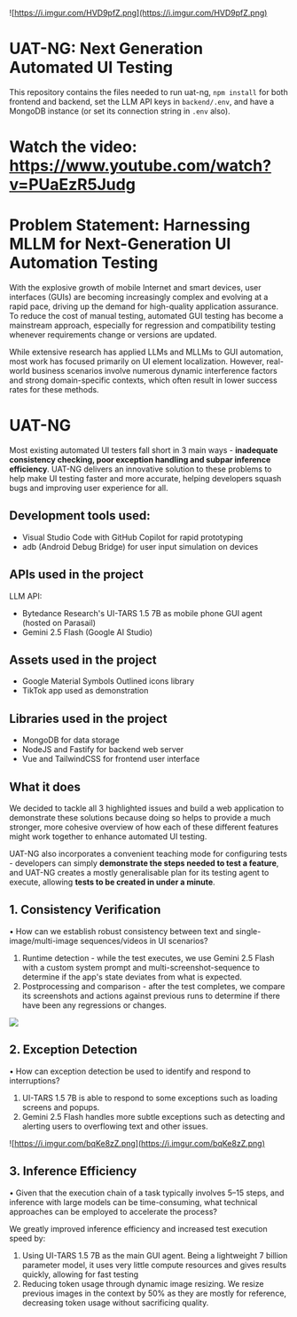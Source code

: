 ![https://i.imgur.com/HVD9pfZ.png](https://i.imgur.com/HVD9pfZ.png)

# UAT-NG: Next Generation Automated UI Testing

This repository contains the files needed to run uat-ng, `npm install` for both frontend and backend, set the LLM API keys in `backend/.env`, and have a MongoDB instance (or set its connection string in `.env` also).

# Watch the video: https://www.youtube.com/watch?v=PUaEzR5Judg

# Problem Statement: Harnessing MLLM for Next-Generation UI Automation Testing

With the explosive growth of mobile Internet and smart devices, user interfaces (GUIs) are becoming increasingly complex and evolving at a rapid pace, driving up the demand for high-quality application assurance. To reduce the cost of manual testing, automated GUI testing has become a mainstream approach, especially for regression and compatibility testing whenever requirements change or versions are updated.

While extensive research has applied LLMs and MLLMs to GUI automation, most work has focused primarily on UI element localization. However, real-world business scenarios involve numerous dynamic interference factors and strong domain-specific contexts, which often result in lower success rates for these methods.

# UAT-NG

Most existing automated UI testers fall short in 3 main ways - **inadequate consistency checking, poor exception handling and subpar inference efficiency**. UAT-NG delivers an innovative solution to these problems to help make UI testing faster and more accurate, helping developers squash bugs and improving user experience for all.

## Development tools used:
- Visual Studio Code with GitHub Copilot for rapid prototyping
- adb (Android Debug Bridge) for user input simulation on devices

## APIs used in the project
LLM API:
- Bytedance Research's UI-TARS 1.5 7B as mobile phone GUI agent (hosted on Parasail)
- Gemini 2.5 Flash (Google AI Studio)

## Assets used in the project
- Google Material Symbols Outlined icons library
- TikTok app used as demonstration

## Libraries used in the project
- MongoDB for data storage
- NodeJS and Fastify for backend web server
- Vue and TailwindCSS for frontend user interface

## What it does

We decided to tackle all 3 highlighted issues and build a web application to demonstrate these solutions because doing so helps to provide a much stronger, more cohesive overview of how each of these different features might work together to enhance automated UI testing.

UAT-NG also incorporates a convenient teaching mode for configuring tests - developers can simply **demonstrate the steps needed to test a feature**, and UAT-NG creates a mostly generalisable plan for its testing agent to execute, allowing **tests to be created in under a minute**.

## 1. Consistency Verification
• How can we establish robust consistency between text and single-image/multi-image sequences/videos in UI scenarios?
1. Runtime detection - while the test executes, we use Gemini 2.5 Flash with a custom system prompt and multi-screenshot-sequence to determine if the app's state deviates from what is expected.
2. Postprocessing and comparison - after the test completes, we compare its screenshots and actions against previous runs to determine if there have been any regressions or changes.

![](https://i.imgur.com/pPTIUGg.png)

## 2. Exception Detection
• How can exception detection be used to identify and respond to interruptions?
1. UI-TARS 1.5 7B is able to respond to some exceptions such as loading screens and popups.
2. Gemini 2.5 Flash handles more subtle exceptions such as detecting and alerting users to overflowing text and other issues.

![https://i.imgur.com/bqKe8zZ.png](https://i.imgur.com/bqKe8zZ.png)

## 3. Inference Efficiency
• Given that the execution chain of a task typically involves 5–15 steps, and inference with large models can be time-consuming, what technical approaches can be employed to accelerate the
process?

We greatly improved inference efficiency and increased test execution speed by:
1. Using UI-TARS 1.5 7B as the main GUI agent. Being a lightweight 7 billion parameter model, it uses very little compute resources and gives results quickly, allowing for fast testing
2. Reducing token usage through dynamic image resizing. We resize previous images in the context by 50% as they are mostly for reference, decreasing token usage without sacrificing quality.